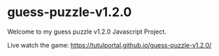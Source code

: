 # guess-puzzle-v1.2.0
Welcome to my guess puzzle v1.2.0 Javascript Project. 

Live watch the game: https://tutulportal.github.io/guess-puzzle-v1.2.0/
